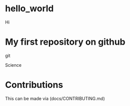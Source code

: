 # hello_world
Hi
# My first repository on github
git

Science
# Contributions
This can be made via (docs/CONTRIBUTING.md)
